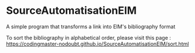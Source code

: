 # SourceAutomatisationEIM
A simple program that transforms a link into EIM's bibliography format

To sort the bibliography in alphabetical order, please visit this page : https://codingmaster-nodoubt.github.io/SourceAutomatisationEIM/sort.html
